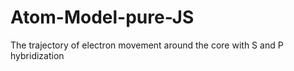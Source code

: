 # Atom-Model-pure-JS
The trajectory of electron movement around the core with S and P hybridization
